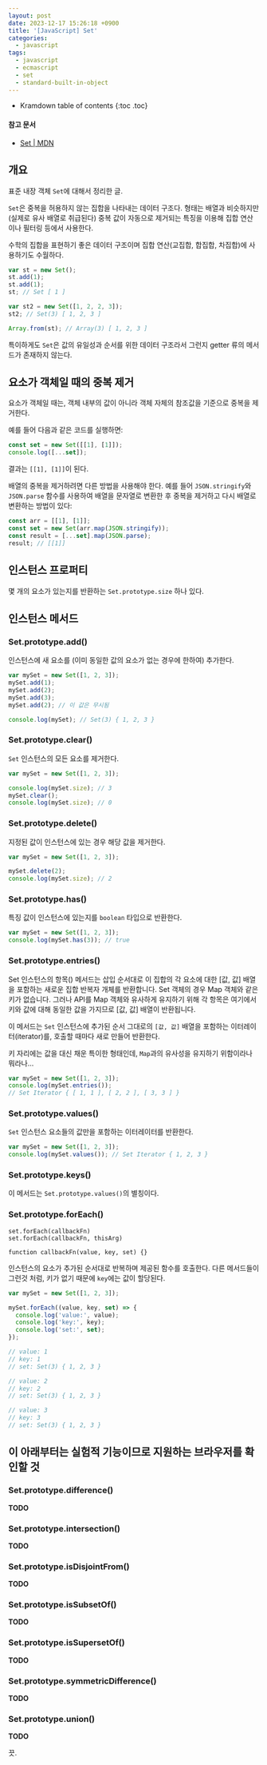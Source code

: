 ```yaml
---
layout: post
date: 2023-12-17 15:26:18 +0900
title: '[JavaScript] Set'
categories:
  - javascript
tags:
  - javascript
  - ecmascript
  - set
  - standard-built-in-object
---
```


* Kramdown table of contents
{:toc .toc}

#### 참고 문서

- [Set \| MDN](https://developer.mozilla.org/en-US/docs/Web/JavaScript/Reference/Global_Objects/Set)


## 개요

표준 내장 객체 `Set`에 대해서 정리한 글.

`Set`은 중복을 허용하지 않는 집합을 나타내는 데이터 구조다. 형태는 배열과 비슷하지만(실제로 유사 배열로 취급된다) 중복 값이 자동으로 제거되는 특징을 이용해 집합 연산이나 필터링 등에서 사용한다.

수학의 집합을 표현하기 좋은 데이터 구조이며 집합 연산(교집합, 합집합, 차집합)에 사용하기도 수월하다.

```js
var st = new Set();
st.add(1);
st.add(1);
st; // Set [ 1 ]

var st2 = new Set([1, 2, 2, 3]);
st2; // Set(3) [ 1, 2, 3 ]

Array.from(st); // Array(3) [ 1, 2, 3 ]
```

특이하게도 `Set`은 값의 유일성과 순서를 위한 데이터 구조라서 그런지 getter 류의 메서드가 존재하지 않는다.


## 요소가 객체일 때의 중복 제거

요소가 객체일 때는, 객체 내부의 값이 아니라 객체 자체의 참조값을 기준으로 중복을 제거한다.

예를 들어 다음과 같은 코드를 실행하면:

```javascript
const set = new Set([[1], [1]]);
console.log([...set]);
```

결과는 `[[1], [1]]`이 된다.

배열의 중복을 제거하려면 다른 방법을 사용해야 한다. 예를 들어 `JSON.stringify`와 `JSON.parse` 함수를 사용하여 배열을 문자열로 변환한 후 중복을 제거하고 다시 배열로 변환하는 방법이 있다:

```javascript
const arr = [[1], [1]];
const set = new Set(arr.map(JSON.stringify));
const result = [...set].map(JSON.parse);
result; // [[1]]
```


## 인스턴스 프로퍼티

몇 개의 요소가 있는지를 반환하는 `Set.prototype.size` 하나 있다.


## 인스턴스 메서드

### Set.prototype.add()

인스턴스에 새 요소를 (이미 동일한 값의 요소가 없는 경우에 한하여) 추가한다.

```js
var mySet = new Set([1, 2, 3]);
mySet.add(1);
mySet.add(2);
mySet.add(3);
mySet.add(2); // 이 값은 무시됨

console.log(mySet); // Set(3) { 1, 2, 3 }
```

### Set.prototype.clear()

`Set` 인스턴스의 모든 요소를 제거한다.

```js
var mySet = new Set([1, 2, 3]);

console.log(mySet.size); // 3
mySet.clear();
console.log(mySet.size); // 0
```

### Set.prototype.delete()

지정된 값이 인스턴스에 있는 경우 해당 값을 제거한다.

```js
var mySet = new Set([1, 2, 3]);

mySet.delete(2);
console.log(mySet.size); // 2
```

### Set.prototype.has()

특징 값이 인스턴스에 있는지를 `boolean` 타입으로 반환한다.

```js
var mySet = new Set([1, 2, 3]);
console.log(mySet.has(3)); // true
```

### Set.prototype.entries()

Set 인스턴스의 항목() 메서드는 삽입 순서대로 이 집합의 각 요소에 대한 [값, 값] 배열을 포함하는 새로운 집합 반복자 개체를 반환합니다. Set 객체의 경우 Map 객체와 같은 키가 없습니다. 그러나 API를 Map 객체와 유사하게 유지하기 위해 각 항목은 여기에서 키와 값에 대해 동일한 값을 가지므로 [값, 값] 배열이 반환됩니다.

이 메서드는 `Set` 인스턴스에 추가된 순서 그대로의 `[값, 값]` 배열을 포함하는 이터레이터(iterator)를, 호출할 때마다 새로 만들어 반환한다.

키 자리에는 값을 대신 채운 특이한 형태인데, `Map`과의 유사성을 유지하기 위함이라나 뭐라나...

```js
var mySet = new Set([1, 2, 3]);
console.log(mySet.entries());
// Set Iterator { [ 1, 1 ], [ 2, 2 ], [ 3, 3 ] }
```

### Set.prototype.values()

`Set` 인스턴스 요소들의 값만을 포함하는 이터레이터를 반환한다.

```js
var mySet = new Set([1, 2, 3]);
console.log(mySet.values()); // Set Iterator { 1, 2, 3 }
```

### Set.prototype.keys()

이 메서드는 `Set.prototype.values()`의 별칭이다.

### Set.prototype.forEach()

```
set.forEach(callbackFn)
set.forEach(callbackFn, thisArg)

function callbackFn(value, key, set) {}
```

인스턴스의 요소가 추가된 순서대로 반복하며 제공된 함수를 호출한다. 다른 메서드들이 그런것 처럼, 키가 없기 때문에 `key`에는 값이 할당된다.

```js
var mySet = new Set([1, 2, 3]);

mySet.forEach((value, key, set) => {
  console.log('value:', value);
  console.log('key:', key);
  console.log('set:', set);
});

// value: 1
// key: 1
// set: Set(3) { 1, 2, 3 }

// value: 2
// key: 2
// set: Set(3) { 1, 2, 3 }

// value: 3
// key: 3
// set: Set(3) { 1, 2, 3 }
```


## 이 아래부터는 실험적 기능이므로 지원하는 브라우저를 확인할 것

### Set.prototype.difference()

**TODO**

### Set.prototype.intersection()

**TODO**

### Set.prototype.isDisjointFrom()

**TODO**

### Set.prototype.isSubsetOf()

**TODO**

### Set.prototype.isSupersetOf()

**TODO**

### Set.prototype.symmetricDifference()

**TODO**

### Set.prototype.union()

**TODO**


끗.
